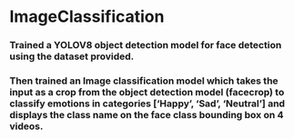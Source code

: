# ImageClassification

<h3> Trained a YOLOV8 object detection model for face detection using the dataset provided. </h3>
<h3> Then trained an Image classification model which takes the input as a crop from the object detection model (facecrop) to classify emotions in categories [‘Happy’, ‘Sad’, ‘Neutral’] and displays the class name on the face class bounding box on 4 videos.</h3> 
